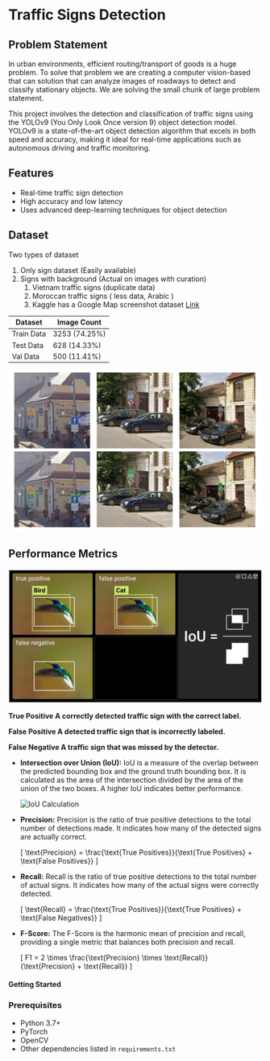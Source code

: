 # Traffic Signs Detection

## Problem Statement
In urban environments, efficient routing/transport of goods is a huge problem. To solve that problem we are creating a computer vision-based that can solution that can analyze images of roadways to detect and classify stationary objects. We are solving the small chunk of large problem statement.

This project involves the detection and classification of traffic signs using the YOLOv9 (You Only Look Once version 9) object detection model. YOLOv9 is a state-of-the-art object detection algorithm that excels in both speed and accuracy, making it ideal for real-time applications such as autonomous driving and traffic monitoring.

## Features
- Real-time traffic sign detection
- High accuracy and low latency
- Uses advanced deep-learning techniques for object detection

## Dataset
Two types of dataset
1. Only sign dataset (Easily available)
2. Signs with background (Actual on images with curation)
    1. Vietnam traffic signs (duplicate data)
    2. Moroccan traffic signs ( less data, Arabic )
    3. Kaggle has a Google Map screenshot dataset [Link]([https://markdownlivepreview.com/](https://www.kaggle.com/datasets/raduoprea/traffic-signs))

| Dataset | Image Count |
|---|---|
| Train Data | 3253 (74.25%)
| Test Data | 628 (14.33%)
| Val Data | 500 (11.41%) 

![sample dataset](/images/data_sample.png "sample dataset")

## Performance Metrics
![Performance Metrics](/images/accuracy_calculation.png "accuracy_calculation")

<b>True Positive
A correctly detected traffic sign with the correct label.

False Positive
A detected traffic sign that is incorrectly labeled.

False Negative
A traffic sign that was missed by the detector.
</b>

- **Intersection over Union (IoU):** IoU is a measure of the overlap between the predicted bounding box and the ground truth bounding box. It is calculated as the area of the intersection divided by the area of the union of the two boxes. A higher IoU indicates better performance.
  
  ![IoU Calculation](path_to_image/accuracy_calculation.png)

- **Precision:** Precision is the ratio of true positive detections to the total number of detections made. It indicates how many of the detected signs are actually correct.
  
  \[
  \text{Precision} = \frac{\text{True Positives}}{\text{True Positives} + \text{False Positives}}
  \]

- **Recall:** Recall is the ratio of true positive detections to the total number of actual signs. It indicates how many of the actual signs were correctly detected.
  
  \[
  \text{Recall} = \frac{\text{True Positives}}{\text{True Positives} + \text{False Negatives}}
  \]

- **F-Score:** The F-Score is the harmonic mean of precision and recall, providing a single metric that balances both precision and recall.
  
  \[
  F1 = 2 \times \frac{\text{Precision} \times \text{Recall}}{\text{Precision} + \text{Recall}}
  \]

#### Getting Started
### Prerequisites
- Python 3.7+
- PyTorch
- OpenCV
- Other dependencies listed in `requirements.txt`






